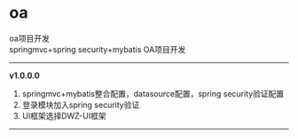 # oa
oa项目开发  
springmvc+spring security+mybatis OA项目开发  

---
__v1.0.0.0__  

1. springmvc+mybatis整合配置，datasource配置，spring security验证配置  
2. 登录模块加入spring security验证  
3. UI框架选择DWZ-UI框架  
	
---	